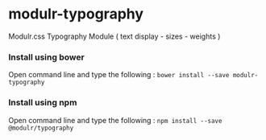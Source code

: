 # modulr-typography

Modulr.css Typography Module ( text display - sizes - weights )

### Install using bower
Open command line and type the following : ``` bower install --save modulr-typography ```

### Install using npm 
Open command line and type the following : ``` npm install --save @modulr/typography ```
